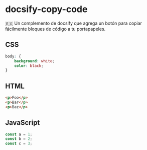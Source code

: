 # docsify-copy-code

:es: Un complemento de docsify que agrega un botón para copiar fácilmente bloques de código a tu portapapeles.

## CSS

```css
body: {
    background: white;
    color: black;
}
```

## HTML

```html
<p>Foo</p>
<p>Bar</p>
<p>Baz</p>
```

## JavaScript

```javascript
const a = 1;
const b = 2;
const c = 3;
```
